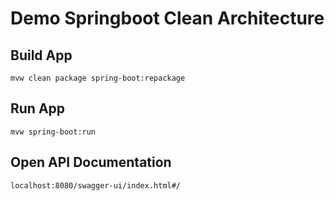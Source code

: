 # Demo Springboot Clean Architecture

## Build App
```
mvw clean package spring-boot:repackage
```

## Run App
```
mvw spring-boot:run
```

## Open API Documentation
```
localhost:8080/swagger-ui/index.html#/
```

